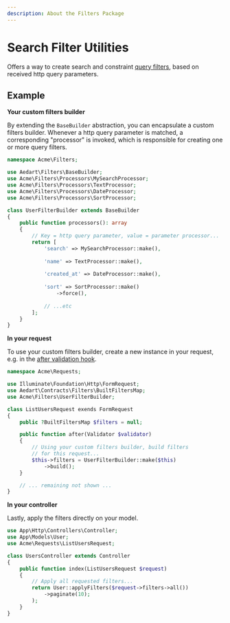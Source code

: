 ```yaml
---
description: About the Filters Package
---
```


# Search Filter Utilities

Offers a way to create search and constraint [query filters](../database/query/criteria.md), based on received http query parameters.

## Example

**Your custom filters builder**

By extending the `BaseBuilder` abstraction, you can encapsulate a custom filters builder.
Whenever a http query parameter is matched, a corresponding "processor" is invoked, which is responsible for creating one or more query filters.

```php
namespace Acme\Filters;

use Aedart\Filters\BaseBuilder;
use Acme\Filters\Processors\MySearchProcessor;
use Acme\Filters\Processors\TextProcessor;
use Acme\Filters\Processors\DateProcessor;
use Acme\Filters\Processors\SortProcessor;

class UserFilterBuilder extends BaseBuilder
{
    public function processors(): array
    {
        // Key = http query parameter, value = parameter processor...
        return [
            'search' => MySearchProcessor::make(),
            
            'name' => TextProcessor::make(),
            
            'created_at' => DateProcessor::make(),
            
            'sort' => SortProcessor::make()
                ->force(),
            
            // ...etc
        ];
    }
}
```

**In your request**

To use your custom filters builder, create a new instance in your request, e.g. in the [after validation hook](https://laravel.com/docs/9.x/validation#after-validation-hook).

```php
namespace Acme\Requests;

use Illuminate\Foundation\Http\FormRequest;
use Aedart\Contracts\Filters\BuiltFiltersMap;
use Acme\Filters\UserFilterBuilder;

class ListUsersRequest exends FormRequest
{
    public ?BuiltFiltersMap $filters = null;

    public function after(Validator $validator)
    {        
        // Using your custom filters builder, build filters
        // for this request...
        $this->filters = UserFilterBuilder::make($this)
            ->build();
    }

    // ... remaining not shown ...
}
```

**In your controller**

Lastly, apply the filters directly on your model.

```php
use App\Http\Controllers\Controller;
use App\Models\User;
use Acme\Requests\ListUsersRequest;

class UsersController extends Controller
{
    public function index(ListUsersRequest $request)
    {
        // Apply all requested filters...
        return User::applyFilters($request->filters->all())
            ->paginate(10);
        );
    }
}
```
